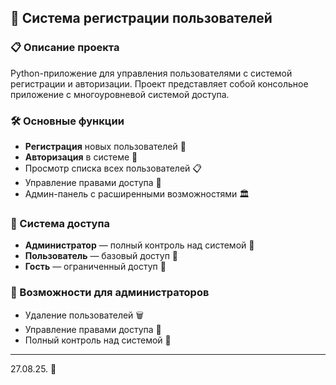 ## 🔐 Система регистрации пользователей

### 📋 Описание проекта
Python-приложение для управления пользователями с системой регистрации и авторизации. Проект представляет собой консольное приложение с многоуровневой системой доступа.

### 🛠 Основные функции
* **Регистрация** новых пользователей 👥
* **Авторизация** в системе 🔑
* Просмотр списка всех пользователей 📋
* Управление правами доступа 🔄
* Админ-панель с расширенными возможностями 🏛️

### 🎯 Система доступа
* **Администратор** — полный контроль над системой 👑
* **Пользователь** — базовый доступ 👥
* **Гость** — ограниченный доступ 🚪

### 🔄 Возможности для администраторов
* Удаление пользователей 🗑️
* Управление правами доступа 🔄
* Полный контроль над системой 🔧

<hr>

27.08.25.
🌸
